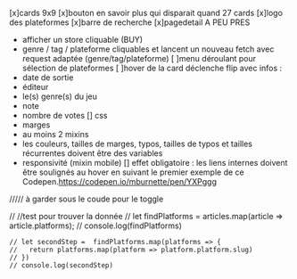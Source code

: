 [x]cards 9x9
[x]bouton en savoir plus qui disparait quand 27 cards
[x]logo des plateformes
[x]barre de recherche
[x]pagedetail A PEU PRES
- afficher un store cliquable (BUY)
- genre / tag / plateforme cliquables et lancent un nouveau fetch avec request adaptée (genre/tag/plateforme)
[ ]menu déroulant pour sélection de plateformes
[ ]hover de la card déclenche flip avec infos :
- date de sortie
- éditeur
- le(s) genre(s) du jeu
- note
- nombre de votes
[] css
- marges
- au moins 2 mixins
- les couleurs, tailles de marges, typos, tailles de typos et tailles récurrentes doivent être des variables
- responsivité (mixin mobile)
[] effet obligatoire : les liens internes doivent être soulignés au hover en suivant le premier exemple de ce Codepen.https://codepen.io/mburnette/pen/YXPggg



///// à garder sous le coude pour le toggle

  // //test pour trouver la donnée
    // let findPlatforms = articles.map(article => article.platforms);
    // console.log(findPlatforms)

    // let secondStep =  findPlatforms.map(platforms => {
    //   return platforms.map(platform => platform.platform.slug)
    // })
    // console.log(secondStep)
